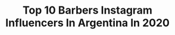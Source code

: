 ---
title: Top 10 Barbers Instagram Influencers In Argentina In 2020
description: >-
  Find top barbers Instagram influencers in Argentina in 2020. Most popular hashtags: #barber #color #style #yomequedoencasa.
platform: Instagram
profiles:
  - username: "javitolop"
    fullname: >-
      🇦🇷 Javier Lopez 🇦🇷
    location: "Argentina"
    followers: 11793
    engagement: 890
    commentsToLikes: 0.024229
    id: ckap0i04vqdiv0i78451bqcqk
    verified: false
    hashtags: "#cuarentena, #moustache, #recuerdos, #yomequedoencasa"
  - username: "celinaboutonet"
    fullname: >-
      celina boutonet♥
    location: "Argentina"
    followers: 30908
    engagement: 732
    commentsToLikes: 0.009905
    id: ck5c6gsag5eoe0i1115dvindc
    verified: false
    hashtags: ""
  - username: "alexisgabrielg"
    fullname: >-
      Alexis Gabriel 💈🇦🇷
    location: "Argentina"
    followers: 9092
    engagement: 551
    commentsToLikes: 0.047653
    id: ckap0w1eqs2dx0i78j8iy7kna
    verified: false
    hashtags: "#color, #haircolorideas, #colores, #haircolor"
  - username: "mieeel2020"
    fullname: >-
      Cecilia Fuentes
    location: "Argentina"
    followers: 6034
    engagement: 281
    commentsToLikes: 0.057596
    id: ck14guerz72v70i195ufsmf8l
    verified: false
    hashtags: "#alaire, #lodimostoooodo, #bellezanatural, #lovexmibendi"
  - username: "leabarber_"
    fullname: >-
      𝐋𝐄𝐀𝐍𝐃𝐑𝐎 𝐒𝐈𝐋𝐕𝐀🐺
    location: "Argentina"
    followers: 7669
    engagement: 1453
    commentsToLikes: 0.063612
    id: ckapcimrh3ymu0i785ubl6ydg
    verified: false
    hashtags: "#hairtatto, #smoke, #barber, #menspire"
  - username: "mauro.ponti"
    fullname: >-
      ΒΣΛЯDΣD VILLΛΙИS BOARD MEMBER
    location: "Argentina"
    followers: 26820
    engagement: 649
    commentsToLikes: 0.086334
    id: ck0tzdfq1px7d0i1953ubz9z2
    verified: false
    hashtags: "#lumbersexual, #king, #skullbeardmode, #bvfatherandson"
  - username: "estefaniaestarli"
    fullname: >-
      🅒🅗🅘🅝🅐 🅔🅢🅣🅐🅡🅛🅘
    location: "Argentina"
    followers: 68364
    engagement: 299
    commentsToLikes: 0.068849
    id: ck14lfmzvuf9q0i19lt5vkcfd
    verified: false
    hashtags: "#paintingchallenge, #oleosobretela, #royalenfieldinterceptor, #tattoos"
  - username: "omar_chamorro"
    fullname: >-
      Omar Chamorro
    location: "Argentina"
    followers: 6957
    engagement: 825
    commentsToLikes: 0.085833
    id: ck602cnrzh4wx0i145og3pqkj
    verified: false
    hashtags: "#diadelbartender, #barber, #bardehotel, #ceviche"
  - username: "gsoaressalon"
    fullname: >-
      Gabriel Soares Men’s Salon
    location: "Argentina"
    followers: 16769
    engagement: 454
    commentsToLikes: 0.013678
    id: ck5chu1lqrgm50i11wkvcjkpo
    verified: false
    hashtags: "#teamsoares, #cortedepelo, #hairstylesinternational, #hairmanstyle"
  - username: "santyromerofs"
    fullname: >-
      Santy Romero
    location: "Argentina"
    followers: 5643
    engagement: 969
    commentsToLikes: 0.086982
    id: ck6ttcedf9tt90j71qh6r3ezg
    verified: false
    hashtags: "#dibujoretrato, #barber, #modelpose, #stiwars"
---